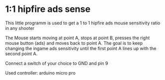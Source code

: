 # 1:1 hipfire ads sense

This little programm is used to get a 1 to 1 hipfire ads mouse sensitivity ratio in any shooter

The Mouse starts moving at point A, stops at point B, presses the right mouse button (ads) and moves back to point A.
The goal is to keep changing the ingame ads sensitivity until the first point A lines up with the second point A.

Connect a switch of your choice to GND and pin 9

Used controller: arduino micro pro

